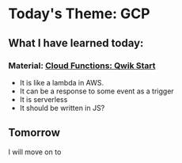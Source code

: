 # Today's Theme: GCP

## What I have learned today:

### Material: [Cloud Functions: Qwik Start](https://google.qwiklabs.com/focuses/1763?parent=catalog)
- It is like a lambda in AWS.
- It can be a response to some event as a trigger
- It is serverless
- It should be written in JS?

## Tomorrow
I will move on to []()
